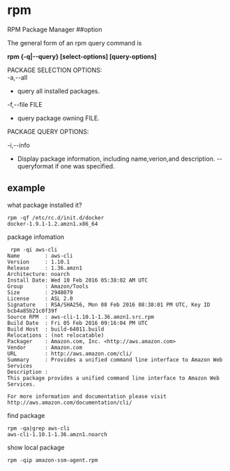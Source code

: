 # rpm
RPM Package Manager
##option




The general form of an rpm query command is

__rpm {-q|--query} [select-options] [query-options]__

PACKAGE SELECTION OPTIONS:  
-a,--all
- query all installed packages.  

-f,--file FILE  
- query package owning FILE.


PACKAGE QUERY OPTIONS:  

-i,--info
- Display package information, including name,verion,and description. --queryformat if one was specified.

## example

what package installed it?
```
rpm -qf /etc/rc.d/init.d/docker
docker-1.9.1-1.2.amzn1.x86_64
```
package infomation
```
 rpm -qi aws-cli
Name        : aws-cli
Version     : 1.10.1
Release     : 1.36.amzn1
Architecture: noarch
Install Date: Wed 10 Feb 2016 05:38:02 AM UTC
Group       : Amazon/Tools
Size        : 2948079
License     : ASL 2.0
Signature   : RSA/SHA256, Mon 08 Feb 2016 08:38:01 PM UTC, Key ID bcb4a85b21c0f39f
Source RPM  : aws-cli-1.10.1-1.36.amzn1.src.rpm
Build Date  : Fri 05 Feb 2016 09:16:04 PM UTC
Build Host  : build-64011.build
Relocations : (not relocatable)
Packager    : Amazon.com, Inc. <http://aws.amazon.com>
Vendor      : Amazon.com
URL         : http://aws.amazon.com/cli/
Summary     : Provides a unified command line interface to Amazon Web Services
Description :
This package provides a unified command line interface to Amazon Web Services.

For more information and documentation please visit http://aws.amazon.com/documentation/cli/
```

find package
```
rpm -qa|grep aws-cli
aws-cli-1.10.1-1.36.amzn1.noarch
```


show local package
```
rpm -qip amazon-ssm-agent.rpm
```
